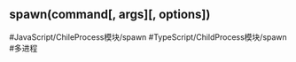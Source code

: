 ## spawn(command\[, args\]\[, options\])

#JavaScript/ChileProcess模块/spawn #TypeScript/ChildProcess模块/spawn #多进程 